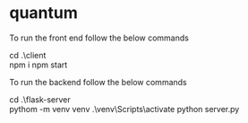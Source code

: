 # quantum

To run the front end follow the below commands 

cd .\client\
npm i
npm start

To run the backend follow the below commands

cd .\flask-server\
pythom -m venv venv
.\venv\Scripts\activate
python server.py
